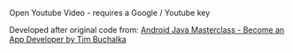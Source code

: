 Open Youtube Video - requires a Google / Youtube key

Developed after original code from: [Android Java Masterclass - Become an App Developer by Tim Buchalka](https://www.udemy.com/course/master-android-7-nougat-java-app-development-step-by-step/)